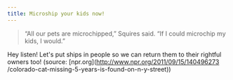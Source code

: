 ```yaml
---
title: Microship your kids now!
---
```


> “All our pets are microchipped,” Squires said. “If I could microchip my
kids, I would.”

Hey listen! Let's put ships in people so we can return them to their rightful
owners too! (source: [npr.org](http://www.npr.org/2011/09/15/140496273
/colorado-cat-missing-5-years-is-found-on-n-y-street))

